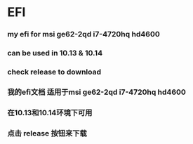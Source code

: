 # EFI

### my efi for msi ge62-2qd i7-4720hq  hd4600
### can be used in 10.13 & 10.14
### check  release to download

### 我的efi文档  适用于msi ge62-2qd i7-4720hq  hd4600
### 在10.13和10.14环境下可用
### 点击 release 按钮来下载
